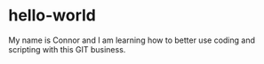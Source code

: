 # hello-world
My name is Connor and I am learning how to better use coding and scripting with this GIT business.

